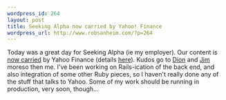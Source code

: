 ```yaml
--- 
wordpress_id: 264
layout: post
title: Seeking Alpha now carried by Yahoo! Finance
wordpress_url: http://www.robsanheim.com/?p=264
---
```

Today was a great day for Seeking Alpha (ie my employer).  Our content is <a href="http://biz.yahoo.com/seekingalpha/">now carried</a> by Yahoo Finance (details <a href="http://internet.seekingalpha.com/article/16585">here</a>).  Kudos go to <a href="http://almaer.com/blog/">Dion</a> and <a href="http://jameshalberg.wordpress.com/">Jim</a> moreso then me.  I've been working on Rails-ication of the back end, and also integration of some other Ruby pieces, so I haven't really done any of the stuff that talks to Yahoo.  Some of my work should be running in production, very soon, though...
